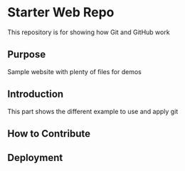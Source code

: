 # Starter Web Repo

This repository is for showing how Git and GitHub work

## Purpose

Sample website with plenty of files for demos

## Introduction
This part shows the different example to use and apply git

## How to Contribute

## Deployment


